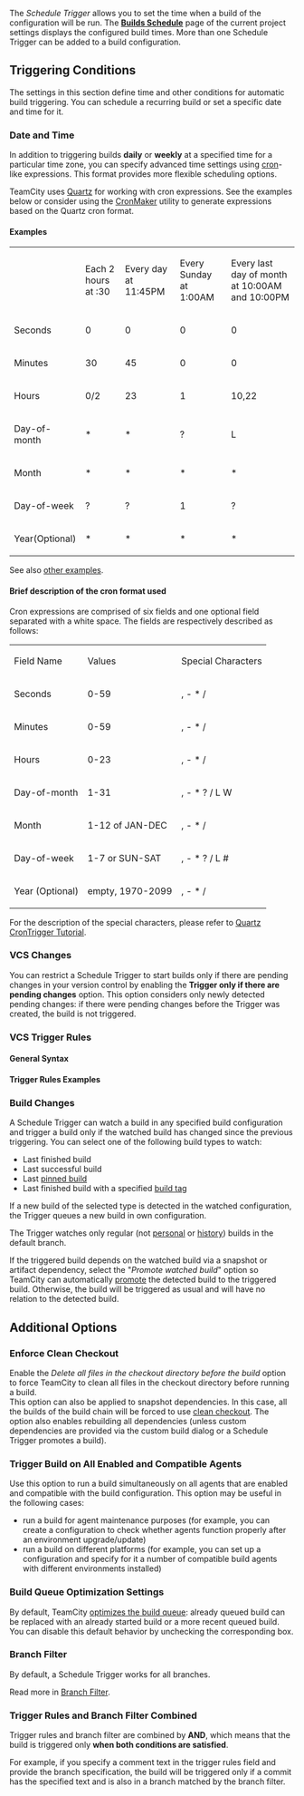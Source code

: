 [//]: # (title: Configuring Schedule Triggers)
[//]: # (auxiliary-id: Configuring Schedule Triggers)

<tag-list of="chapter" mode="tree" depth="4"/>


The _Schedule Trigger_ allows you to set the time when a build of the configuration will be run. The __[Builds Schedule](builds-schedule.md)__ page of the current project settings displays the configured build times. More than one Schedule Trigger can be added to a build configuration.

## Triggering Conditions

The settings in this section define time and other conditions for automatic build triggering. You can schedule a recurring build or set a specific date and time for it.

### Date and Time

In addition to triggering builds __daily__ or __weekly__ at a specified time for a particular time zone, you can specify advanced time settings using [cron](http://en.wikipedia.org/wiki/Cron#Operators)\-like expressions. This format provides more flexible scheduling options.

TeamCity uses [Quartz](http://www.quartz-scheduler.org/) for working with cron expressions. See the examples below or consider using the [CronMaker](http://www.cronmaker.com/) utility  to generate expressions based on the Quartz cron format. 

#### Examples

<table><tr>

<td>


</td>

<td>

Each 2 hours at :30


</td>

<td>

Every day at 11:45PM


</td>

<td>

Every Sunday at 1:00AM


</td>

<td>

Every last day of month at 10:00AM and 10:00PM


</td></tr><tr>

<td>

Seconds


</td>

<td>

0


</td>

<td>

0


</td>

<td>

0


</td>

<td>

0


</td></tr><tr>

<td>

Minutes


</td>

<td>

30


</td>

<td>

45


</td>

<td>

0


</td>

<td>

0


</td></tr><tr>

<td>

Hours


</td>

<td>

0/2


</td>

<td>

23


</td>

<td>

1


</td>

<td>

10,22


</td></tr><tr>

<td>

Day\-of\-month


</td>

<td>

\*


</td>

<td>

\*


</td>

<td>

?


</td>

<td>

L


</td></tr><tr>

<td>

Month


</td>

<td>

\*


</td>

<td>

\*


</td>

<td>

\*


</td>

<td>

\*


</td></tr><tr>

<td>

Day\-of\-week


</td>

<td>

?


</td>

<td>

?


</td>

<td>

1


</td>

<td>

?


</td></tr><tr>

<td>

Year(Optional)


</td>

<td>

\*


</td>

<td>

\*


</td>

<td>

\*


</td>

<td>

\*


</td></tr></table>

See also [other examples](http://www.quartz-scheduler.org/documentation/quartz-2.2.x/tutorials/tutorial-lesson-06.html).

#### Brief description of the cron format used

Cron expressions are comprised of six fields and one optional field separated with a white space. The fields are respectively described as follows:

<table><tr>

<td>

Field Name


</td>

<td>

Values


</td>

<td>

Special Characters


</td></tr><tr>

<td>

Seconds


</td>

<td>

0\-59


</td>

<td>

, \- \* /


</td></tr><tr>

<td>

Minutes


</td>

<td>

0\-59


</td>

<td>

, \- \* /


</td></tr><tr>

<td>

Hours


</td>

<td>

0\-23


</td>

<td>

, \- \* /


</td></tr><tr>

<td>

Day\-of\-month


</td>

<td>

1\-31


</td>

<td>

, \- \* ? / L W


</td></tr><tr>

<td>

Month


</td>

<td>

1\-12 of JAN\-DEC


</td>

<td>

, \- \* /


</td></tr><tr>

<td>

Day\-of\-week


</td>

<td>

1\-7 or SUN\-SAT


</td>

<td>

, \- \* ? / L #


</td></tr><tr>

<td>

Year (Optional)


</td>

<td>

empty, 1970\-2099


</td>

<td>

, \- \* /


</td></tr></table>

For the description of the special characters, please refer to [Quartz CronTrigger Tutorial](http://www.quartz-scheduler.org/documentation/quartz-2.2.x/tutorials/crontrigger.html#special-characters).

### VCS Changes

You can restrict a Schedule Trigger to start builds only if there are pending changes in your version control by enabling the __Trigger only if there are pending changes__ option. This option considers only newly detected pending changes: if there were pending changes before the Trigger was created, the build is not triggered. 

### VCS Trigger Rules

<include src="configuring-vcs-triggers.md" include-id="vcs-trigger-rules"/>

#### General Syntax

<include src="configuring-vcs-triggers.md" include-id="general-syntax"/>

#### Trigger Rules Examples

<include src="configuring-vcs-triggers.md" include-id="trigger-rules-examples"/>

### Build Changes

A Schedule Trigger can watch a build in any specified build configuration and trigger a build only if the watched build has changed since the previous triggering. You can select one of the following build types to watch:
* Last finished build
* Last successful build
* Last [pinned build](pinned-build.md)
* Last finished build with a specified [build tag](build-tag.md)

If a new build of the selected type is detected in the watched configuration, the Trigger queues a new build in own configuration.
 
The Trigger watches only regular (not [personal](personal-build.md) or [history](history-build.md)) builds in the default branch.
 
If the triggered build depends on the watched build via a snapshot or artifact dependency, select the "_Promote watched build_" option so TeamCity can automatically [promote](triggering-a-custom-build.md#Promoting+Build) the detected build to the triggered build. Otherwise, the build will be triggered as usual and will have no relation to the detected build.

## Additional Options

### Enforce Clean Checkout 

Enable the _Delete all files in the checkout directory before the build_ option to force TeamCity to clean all files in the checkout directory before running a build.   
This option can also be applied to snapshot dependencies. In this case, all the builds of the build chain will be forced to use [clean checkout](clean-checkout.md). The option also enables rebuilding all dependencies (unless custom dependencies are provided via the custom build dialog or a Schedule Trigger promotes a build).

### Trigger Build on All Enabled and Compatible Agents

Use this option to run a build simultaneously on all agents that are enabled and compatible with the build configuration. This option may be useful in the following cases:

* run a build for agent maintenance purposes (for example, you can create a configuration to check whether agents function properly after an environment upgrade/update)
* run a build on different platforms (for example, you can set up a configuration and specify for it a number of compatible build agents with different environments installed)

<chunk include-id="queue-optimization">

### Build Queue Optimization Settings

By default, TeamCity [optimizes the build queue](build-queue.md): already queued build can be replaced with an already started build or a more recent queued build. You can disable this default behavior by unchecking the corresponding box.
</chunk>

### Branch Filter

By default, a Schedule Trigger works for all branches.

Read more in [Branch Filter](branch-filter.md).

### Trigger Rules and Branch Filter Combined

Trigger rules and branch filter are combined by __AND__, which means that the build is triggered only __when both conditions are satisfied__.

For example, if you specify a comment text in the trigger rules field and provide the branch specification, the build will be triggered only if a commit has the specified text and is also in a branch matched by the branch filter. 